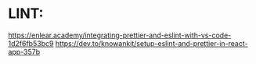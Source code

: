 # LINT:

https://enlear.academy/integrating-prettier-and-eslint-with-vs-code-1d2f6fb53bc9
https://dev.to/knowankit/setup-eslint-and-prettier-in-react-app-357b